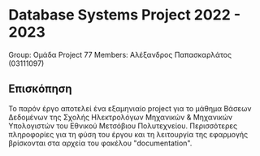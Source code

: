 # Database Systems Project 2022 - 2023

Group: Ομάδα Project 77
Members: Αλέξανδρος Παπασκαρλάτος (03111097) 

## Επισκόπηση

Το παρόν έργο αποτελεί ένα εξαμηνιαίο project για το μάθημα Βάσεων Δεδομένων της Σχολής Ηλεκτρολόγων Μηχανικών & Μηχανικών Υπολογιστών του Εθνικού Μετσόβιου Πολυτεχνείου.
Περισσότερες πληροφορίες για τη φύση του έργου και τη λειτουργία της εφαρμογής βρίσκονται στα αρχεία του φακέλου "documentation".